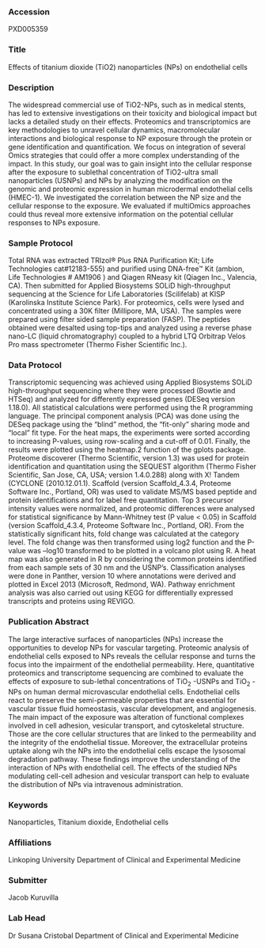 ### Accession
PXD005359

### Title
Effects of titanium dioxide (TiO2) nanoparticles (NPs) on endothelial cells

### Description
The widespread commercial use of TiO2-NPs, such as in medical stents, has led to extensive investigations on their toxicity and biological impact but lacks a detailed study on their effects. Proteomics and transcriptomics are key methodologies to unravel cellular dynamics, macromolecular interactions and biological response to NP exposure through the protein or gene identification and quantification. We focus on integration of several Omics strategies that could offer a more complex understanding of the impact. In this study, our goal was to gain insight into the cellular response after the exposure to sublethal concentration of TiO2-ultra small nanoparticles (USNPs) and NPs by analyzing the modification on the genomic and proteomic expression in human microdermal endothelial cells (HMEC-1). We investigated the correlation between the NP size and the cellular response to the exposure. We evaluated if multiOmics approaches could thus reveal more extensive information on the potential cellular responses to NPs exposure.

### Sample Protocol
Total RNA was extracted TRIzol® Plus RNA Purification Kit;  Life Technologies cat#12183-555)  and purified using DNA-free™ Kit (ambion, Life Technologies # AM1906 ) and  Qiagen RNeasy kit (Qiagen Inc., Valencia, CA). Then submitted for Applied Biosystems SOLiD high-throughput sequencing at the Science for Life Laboratories (Scilifelab) at KISP (Karolinska Institute Science Park). For proteomics, cells were lysed and concentrated using a 30K filter (Millipore, MA, USA). The samples were prepared using filter sided sample preparation (FASP). The peptides obtained were desalted using top-tips and analyzed using a reverse phase nano-LC (liquid chromatography) coupled to a hybrid LTQ Orbitrap Velos Pro mass spectrometer (Thermo Fisher Scientific Inc.).

### Data Protocol
Transcriptomic sequencing was achieved using Applied Biosystems SOLiD high-throughput sequencing where they were processed (Bowtie and HTSeq) and analyzed for differently expressed genes (DESeq version 1.18.0). All statistical calculations were performed using the R programming language. The principal component analysis (PCA) was done using the DESeq package using the “blind” method, the “fit-only” sharing mode and “local” fit type. For the heat maps, the experiments were sorted according to increasing P-values, using row-scaling and a cut-off of 0.01. Finally, the results were plotted using the heatmap.2 function of the gplots package.  Proteome discoverer (Thermo Scientific, version 1.3) was used for protein identification and quantitation using the SEQUEST algorithm (Thermo Fisher Scientific, San Jose, CA, USA; version 1.4.0.288) along with X! Tandem (CYCLONE (2010.12.01.1). Scaffold (version Scaffold_4.3.4, Proteome Software Inc., Portland, OR) was used to validate MS/MS based peptide and protein identifications and for label free quantitation. Top 3 precursor intensity values were normalized, and proteomic differences were analysed for statistical significance by Mann-Whitney test (P value < 0.05) in Scaffold (version Scaffold_4.3.4, Proteome Software Inc., Portland, OR). From the statistically significant hits, fold change was calculated at the category level. The fold change was then transformed using log2 function and the P-value was –log10 transformed to be plotted in a volcano plot using R. A heat map was also generated in R by considering the common proteins identified from each sample sets of 30 nm and the USNP’s. Classification analyses were done in Panther, version 10 where annotations were derived and plotted in Excel 2013 (Microsoft, Redmond, WA).  Pathway enrichment analysis was also carried out using KEGG for differentially expressed transcripts and proteins using REVIGO.

### Publication Abstract
The large interactive surfaces of nanoparticles (NPs) increase the opportunities to develop NPs for vascular targeting. Proteomic analysis of endothelial cells exposed to NPs reveals the cellular response and turns the focus into the impairment of the endothelial permeability. Here, quantitative proteomics and transcriptome sequencing are combined to evaluate the effects of exposure to sub-lethal concentrations of TiO<sub>2</sub> -USNPs and TiO<sub>2</sub> -NPs on human dermal microvascular endothelial cells. Endothelial cells react to preserve the semi-permeable properties that are essential for vascular tissue fluid homeostasis, vascular development, and angiogenesis. The main impact of the exposure was alteration of functional complexes involved in cell adhesion, vesicular transport, and cytoskeletal structure. Those are the core cellular structures that are linked to the permeability and the integrity of the endothelial tissue. Moreover, the extracellular proteins uptake along wih the NPs into the endothelial cells escape the lysosomal degradation pathway. These findings improve the understanding of the interaction of NPs with endothelial cell. The effects of the studied NPs modulating cell-cell adhesion and vesicular transport can help to evaluate the distribution of NPs via intravenous administration.

### Keywords
Nanoparticles, Titanium dioxide, Endothelial cells

### Affiliations
Linkoping University
Department of Clinical and Experimental Medicine

### Submitter
Jacob Kuruvilla

### Lab Head
Dr Susana Cristobal
Department of Clinical and Experimental Medicine


